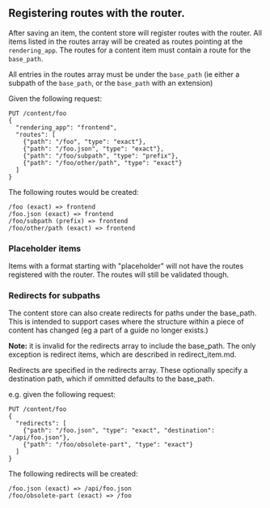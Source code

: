 ## Registering routes with the router.

After saving an item, the content store will register routes with the router.
All items listed in the routes array will be created as routes pointing at the
`rendering_app`. The routes for a content item must contain a route for the
`base_path`.

All entries in the routes array must be under the `base_path` (ie either a
subpath of the `base_path`, or the `base_path` with an extension)

Given the following request:

    PUT /content/foo
    {
      "rendering_app": "frontend",
      "routes": [
        {"path": "/foo", "type": "exact"},
        {"path": "/foo.json", "type": "exact"},
        {"path": "/foo/subpath", "type": "prefix"},
        {"path": "/foo/other/path", "type": "exact"}
      ]
    }

The following routes would be created:

    /foo (exact) => frontend
    /foo.json (exact) => frontend
    /foo/subpath (prefix) => frontend
    /foo/other/path (exact) => frontend

### Placeholder items

Items with a format starting with "placeholder" will not have the routes
registered with the router.  The routes will still be validated though.

### Redirects for subpaths

The content store can also create redirects for paths under the base_path.  This is intended to support
cases where the structure within a piece of content has changed (eg a part of a guide no longer exists.)

**Note:** it is invalid for the redirects array to include the base_path.  The only exception is redirect items,
which are described in redirect_item.md.

Redirects are specified in the redirects array.  These optionally specify a destination path, which if
ommitted defaults to the base_path.

e.g. given the following request:

    PUT /content/foo
    {
      "redirects": [
        {"path": "/foo.json", "type": "exact", "destination": "/api/foo.json"},
        {"path": "/foo/obsolete-part", "type": "exact"}
      ]
    }

The following redirects will be created:

    /foo.json (exact) => /api/foo.json
    /foo/obsolete-part (exact) => /foo

